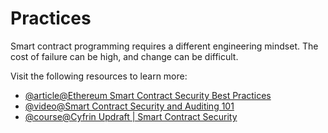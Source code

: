 # Practices

Smart contract programming requires a different engineering mindset. The cost of failure can be high, and change can be difficult.

Visit the following resources to learn more:

- [@article@Ethereum Smart Contract Security Best Practices](https://consensys.github.io/smart-contract-best-practices/)
- [@video@Smart Contract Security and Auditing 101](https://youtu.be/0aJfCug1zTM)
- [@course@Cyfrin Updraft | Smart Contract Security](https://updraft.cyfrin.io/courses/security)

